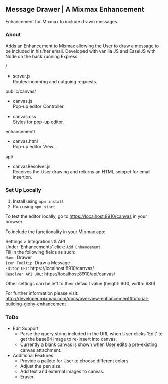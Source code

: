 ## Message Drawer | A Mixmax Enhancement
Enhancement for Mixmax to include drawn messages.

### About
Adds an Enhancement to Mixmax allowing the User to draw a message to be included in his/her email.  Developed with vanilla JS and EaselJS with Node on the back running Express. 

/  
* server.js  
  Routes incoming and outgoing requests.

public/canvas/  
* canvas.js  
  Pop-up editor Controller.
  
* canvas.css  
  Styles for pop-up editor.
 
enhancement/  
* canvas.html  
  Pop-up editor View.
  
api/  
* canvasResolver.js  
  Receives the User drawing and returns an HTML snippet for email insertion. 
	
	
### Set Up Locally  
1.  Install using `npm install`  
2.  Run using `npm start`  

To test the editor locally, go to <https://localhost:8910/canvas> in your browser.  

To include the functionality in your Mixmax app:  

Settings > Integrations & API  
	Under 'Enhancements' click:  `Add Enhancement`  
	Fill in the following fields as such:  
	`Name`:  Drawer  
	`Icon Tooltip`:  Draw a Message  
	`Editor URL`:  https://localhost:8910/canvas/  
	`Resolver API URL`:  https://localhost:8910/api/canvas/  

Other settings can be left to their default value (height: 600, width: 680). 

For further information please visit: <http://developer.mixmax.com/docs/overview-enhancement#tutorial-building-giphy-enhancement>

### ToDo
*  Edit Support  
	-  Parse the query string included in the URL when User clicks 'Edit' to get the base64 image to re-insert into canvas.  
	-  Currently a blank canvas is shown when User edits a pre-existing canvas attachment. 
*  Additional Features
	-  Provide a pallete for User to choose different colors.  
	-  Adjust the pen size.
	-  Add text and external images to canvas.
	-  Eraser. 

